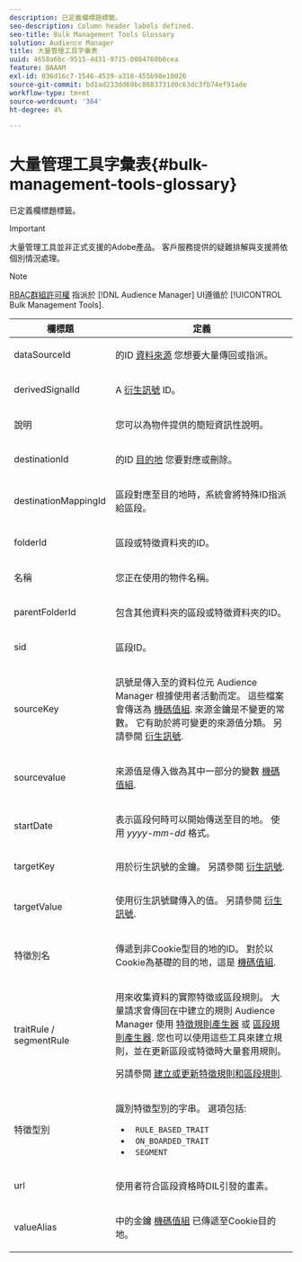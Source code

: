 ```yaml
---
description: 已定義欄標題標籤。
seo-description: Column header labels defined.
seo-title: Bulk Management Tools Glossary
solution: Audience Manager
title: 大量管理工具字彙表
uuid: 4658a6bc-9515-4d31-9715-0084760b0cea
feature: BAAAM
exl-id: 036d16c7-1546-4539-a318-455b98e10026
source-git-commit: bd1ad233dd69bc8683731d0c63dc3fb74ef91ade
workflow-type: tm+mt
source-wordcount: '364'
ht-degree: 4%

---
```


# 大量管理工具字彙表{#bulk-management-tools-glossary}

已定義欄標題標籤。

>[!IMPORTANT]
>
>大量管理工具並非正式支援的Adobe產品。 客戶服務提供的疑難排解與支援將依個別情況處理。

<!-- 

<p>r_bulk_glossary.xml </p>

 -->

>[!NOTE]
>
>[RBAC群組許可權](../../features/administration/administration-overview.md) 指派於 [!DNL Audience Manager] UI遵循於 [!UICONTROL Bulk Management Tools].

<table id="table_2C2BC2FB3EFC443C9A5AE18EFC6FABFD"> 
 <thead> 
  <tr> 
   <th colname="col1" class="entry"> 欄標題 </th> 
   <th colname="col2" class="entry"> 定義 </th> 
  </tr> 
 </thead>
 <tbody> 
  <tr> 
   <td colname="col1"> <p> <span class="term"> dataSourceId</span> </p> </td> 
   <td colname="col2"> <p>的ID <a href="../../features/datasources-list-and-settings.md#data-sources-list-and-settings"> 資料來源</a> 您想要大量傳回或指派。 </p> </td> 
  </tr> 
  <tr> 
   <td colname="col1"> <p> <span class="term"> derivedSignalId</span> </p> </td> 
   <td colname="col2"> <p>A <a href="../../features/derived-signals.md"> 衍生訊號</a> ID。 </p> </td> 
  </tr> 
  <tr> 
   <td colname="col1"> <p> <span class="term"> 說明</span> </p> </td> 
   <td colname="col2"> <p>您可以為物件提供的簡短資訊性說明。 </p> </td> 
  </tr> 
  <tr> 
   <td colname="col1"> <p> <span class="term"> destinationId</span> </p> </td> 
   <td colname="col2"> <p>的ID <a href="../../features/destinations/destinations.md"> 目的地</a> 您要對應或刪除。 </p> </td> 
  </tr> 
  <tr> 
   <td colname="col1"> <p> <span class="term"> destinationMappingId</span> </p> </td> 
   <td colname="col2"> <p>區段對應至目的地時，系統會將特殊ID指派給區段。 </p> </td> 
  </tr> 
  <tr> 
   <td colname="col1"> <p> <span class="term"> folderId</span> </p> </td> 
   <td colname="col2"> <p>區段或特徵資料夾的ID。 </p> </td> 
  </tr> 
  <tr> 
   <td colname="col1"> <p> <span class="term"> 名稱</span> </p> </td> 
   <td colname="col2"> <p>您正在使用的物件名稱。 </p> </td> 
  </tr> 
  <tr> 
   <td colname="col1"> <p> <span class="term"> parentFolderId</span> </p> </td> 
   <td colname="col2"> <p>包含其他資料夾的區段或特徵資料夾的ID。 </p> </td> 
  </tr> 
  <tr> 
   <td colname="col1"> <p> <span class="term"> sid</span> </p> </td> 
   <td colname="col2"> <p>區段ID。 </p> </td> 
  </tr> 
  <tr> 
   <td colname="col1"> <p> <span class="term"> sourceKey</span> </p> </td> 
   <td colname="col2"> <p>訊號是傳入至的資料位元 <span class="keyword"> Audience Manager</span> 根據使用者活動而定。 這些檔案會傳送為 <a href="../../reference/key-value-pairs-explained.md"> 機碼值組</a>. 來源金鑰是不變更的常數。 它有助於將可變更的來源值分類。 另請參閱 <a href="../../features/derived-signals.md"> 衍生訊號</a>. </p> </td> 
  </tr> 
  <tr> 
   <td colname="col1"> <p> <span class="term"> sourcevalue</span> </p> </td> 
   <td colname="col2"> <p>來源值是傳入做為其中一部分的變數 <a href="../../reference/key-value-pairs-explained.md"> 機碼值組</a>. </p> </td> 
  </tr> 
  <tr> 
   <td colname="col1"> <p> <span class="term"> startDate</span> </p> </td> 
   <td colname="col2"> <p>表示區段何時可以開始傳送至目的地。 使用 <i>yyyy-mm-dd</i> 格式。 </p> </td> 
  </tr> 
  <tr> 
   <td colname="col1"> <p> <span class="term"> targetKey</span> </p> </td> 
   <td colname="col2">用於衍生訊號的金鑰。 另請參閱 <a href="../../features/derived-signals.md"> 衍生訊號</a>. </td> 
  </tr> 
  <tr> 
   <td colname="col1"> <p> <span class="term"> targetValue</span> </p> </td> 
   <td colname="col2"> <p>使用衍生訊號鍵傳入的值。 另請參閱 <a href="../../features/derived-signals.md"> 衍生訊號</a>. </p> </td> 
  </tr> 
  <tr> 
   <td colname="col1"> <p> <span class="term"> 特徵別名</span> </p> </td> 
   <td colname="col2"> <p>傳遞到非Cookie型目的地的ID。 對於以Cookie為基礎的目的地，這是 <a href="../../reference/key-value-pairs-explained.md"> 機碼值組</a>. </p> </td> 
  </tr> 
  <tr> 
   <td colname="col1"> <p> <span class="term"> traitRule / segmentRule</span> </p> </td> 
   <td colname="col2"> <p>用來收集資料的實際特徵或區段規則。 大量請求會傳回在中建立的規則 <span class="keyword"> Audience Manager</span> 使用 <a href="../../features/traits/about-trait-builder.md"> 特徵規則產生器</a> 或 <a href="../../features/segments/segment-builder.md"> 區段規則產生器</a>. 您也可以使用這些工具來建立規則，並在更新區段或特徵時大量套用規則。 </p> <p>另請參閱 <a href="../../reference/bulk-management-tools/bulk-rules.md"> 建立或更新特徵規則和區段規則</a>. </p> </td> 
  </tr> 
  <tr> 
   <td colname="col1"> <p> <span class="term"> 特徵型別</span> </p> </td> 
   <td colname="col2"> <p>識別特徵型別的字串。 選項包括: </p> 
    <ul id="ul_AB5B4F87B14241DCBBE44B0B7BD4EF72"> 
     <li id="li_21F9412CDDC64FAA888C6542E284C436"> <code> RULE_BASED_TRAIT</code> </li> 
     <li id="li_5A5EA9A1EC5C45C991875EBBE7979A5A"> <code> ON_BOARDED_TRAIT </code> </li> 
     <li id="li_F38B58ADE3324E97A71E3F94F11945BE"> <code> SEGMENT</code> </li> 
    </ul> </td> 
  </tr> 
  <tr> 
   <td colname="col1"> <p> <span class="term"> url</span> </p> </td> 
   <td colname="col2"> <p>使用者符合區段資格時DIL引發的畫素。 </p> </td> 
  </tr> 
  <tr> 
   <td colname="col1"> <p> <span class="term"> valueAlias</span> </p> </td> 
   <td colname="col2"> <p>中的金鑰 <a href="../../reference/key-value-pairs-explained.md"> 機碼值組</a> 已傳遞至Cookie目的地。 </p> </td> 
  </tr> 
 </tbody> 
</table>
